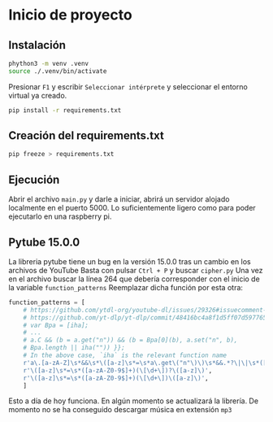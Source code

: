 # Inicio de proyecto

## Instalación
```bash
phython3 -m venv .venv
source ./.venv/bin/activate
```

Presionar `F1` y escribir `Seleccionar intérprete` y seleccionar el entorno virtual ya creado.

```bash
pip install -r requirements.txt
```

## Creación del requirements.txt
```bash
pip freeze > requirements.txt
```

## Ejecución
Abrir el archivo `main.py` y darle a iniciar, abrirá un servidor alojado localmente en el puerto 5000.
Lo suficientemente ligero como para poder ejecutarlo en una raspberry pi.

## Pytube 15.0.0
La libreria pytube tiene un bug en la versión 15.0.0 tras un cambio en los archivos de YouTube
Basta con pulsar `Ctrl + P` y buscar `cipher.py`
Una vez en el archivo buscar la línea 264 que debería corresponder con el inicio de la variable `function_patterns`
Reemplazar dicha función por esta otra:

```py
function_patterns = [
    # https://github.com/ytdl-org/youtube-dl/issues/29326#issuecomment-865985377
    # https://github.com/yt-dlp/yt-dlp/commit/48416bc4a8f1d5ff07d5977659cb8ece7640dcd8
    # var Bpa = [iha];
    # ...
    # a.C && (b = a.get("n")) && (b = Bpa[0](b), a.set("n", b),
    # Bpa.length || iha("")) }};
    # In the above case, `iha` is the relevant function name
    r'a\.[a-zA-Z]\s*&&\s*\([a-z]\s*=\s*a\.get\("n"\)\)\s*&&.*?\|\|\s*([a-z]+)',
    r'\([a-z]\s*=\s*([a-zA-Z0-9$]+)(\[\d+\])?\([a-z]\)',
    r'\([a-z]\s*=\s*([a-zA-Z0-9$]+)(\[\d+\])\([a-z]\)',
    ]
```

Esto a día de hoy funciona. En algún momento se actualizará la librería.
De momento no se ha conseguido descargar música en extensión `mp3`